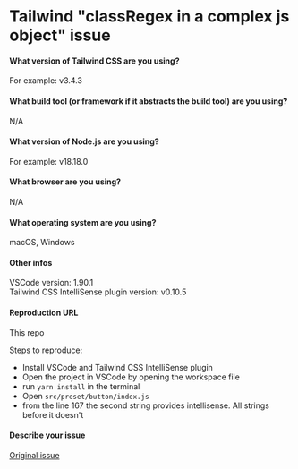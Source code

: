 # Tailwind "classRegex in a complex js object" issue

#### What version of Tailwind CSS are you using?

For example: v3.4.3

#### What build tool (or framework if it abstracts the build tool) are you using?

N/A

#### What version of Node.js are you using?

For example: v18.18.0

#### What browser are you using?

N/A

#### What operating system are you using?

macOS, Windows

#### Other infos

VSCode version: 1.90.1  
Tailwind CSS IntelliSense plugin version: v0.10.5

#### Reproduction URL

This repo

Steps to reproduce:

- Install VSCode and Tailwind CSS IntelliSense plugin
- Open the project in VSCode by opening the workspace file
- run `yarn install` in the terminal
- Open `src/preset/button/index.js`
- from the line 167 the second string provides intellisense. All strings before it doesn't

#### Describe your issue

[Original issue](https://github.com/tailwindlabs/tailwindcss/issues/13862)
